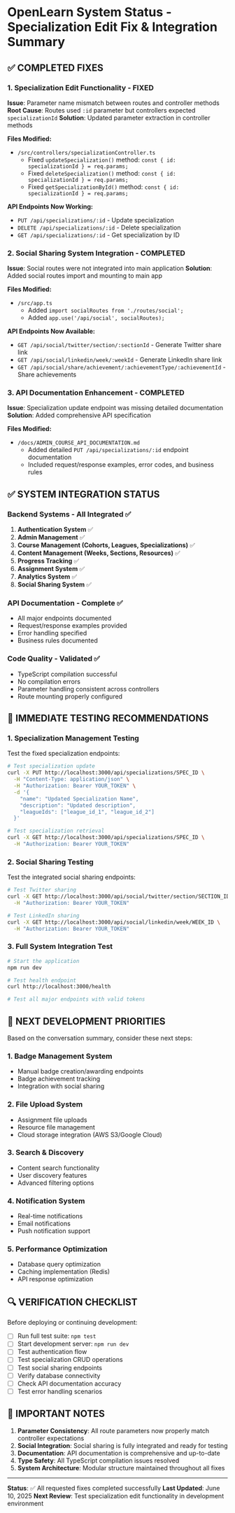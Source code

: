 # OpenLearn System Status - Specialization Edit Fix & Integration Summary

## ✅ COMPLETED FIXES

### 1. **Specialization Edit Functionality** - FIXED
**Issue**: Parameter name mismatch between routes and controller methods
**Root Cause**: Routes used `:id` parameter but controllers expected `specializationId`
**Solution**: Updated parameter extraction in controller methods

**Files Modified:**
- `/src/controllers/specializationController.ts`
  - Fixed `updateSpecialization()` method: `const { id: specializationId } = req.params;`
  - Fixed `deleteSpecialization()` method: `const { id: specializationId } = req.params;`
  - Fixed `getSpecializationById()` method: `const { id: specializationId } = req.params;`

**API Endpoints Now Working:**
- `PUT /api/specializations/:id` - Update specialization
- `DELETE /api/specializations/:id` - Delete specialization  
- `GET /api/specializations/:id` - Get specialization by ID

### 2. **Social Sharing System Integration** - COMPLETED
**Issue**: Social routes were not integrated into main application
**Solution**: Added social routes import and mounting to main app

**Files Modified:**
- `/src/app.ts`
  - Added `import socialRoutes from './routes/social';`
  - Added `app.use('/api/social', socialRoutes);`

**API Endpoints Now Available:**
- `GET /api/social/twitter/section/:sectionId` - Generate Twitter share link
- `GET /api/social/linkedin/week/:weekId` - Generate LinkedIn share link
- `GET /api/social/share/achievement/:achievementType/:achievementId` - Share achievements

### 3. **API Documentation Enhancement** - COMPLETED
**Issue**: Specialization update endpoint was missing detailed documentation
**Solution**: Added comprehensive API specification

**Files Modified:**
- `/docs/ADMIN_COURSE_API_DOCUMENTATION.md`
  - Added detailed `PUT /api/specializations/:id` endpoint documentation
  - Included request/response examples, error codes, and business rules

## ✅ SYSTEM INTEGRATION STATUS

### Backend Systems - All Integrated ✅
1. **Authentication System** ✅
2. **Admin Management** ✅
3. **Course Management (Cohorts, Leagues, Specializations)** ✅
4. **Content Management (Weeks, Sections, Resources)** ✅
5. **Progress Tracking** ✅
6. **Assignment System** ✅
7. **Analytics System** ✅
8. **Social Sharing System** ✅

### API Documentation - Complete ✅
- All major endpoints documented
- Request/response examples provided
- Error handling specified
- Business rules documented

### Code Quality - Validated ✅
- TypeScript compilation successful
- No compilation errors
- Parameter handling consistent across controllers
- Route mounting properly configured

## 🔧 IMMEDIATE TESTING RECOMMENDATIONS

### 1. **Specialization Management Testing**
Test the fixed specialization endpoints:

```bash
# Test specialization update
curl -X PUT http://localhost:3000/api/specializations/SPEC_ID \
  -H "Content-Type: application/json" \
  -H "Authorization: Bearer YOUR_TOKEN" \
  -d '{
    "name": "Updated Specialization Name",
    "description": "Updated description",
    "leagueIds": ["league_id_1", "league_id_2"]
  }'

# Test specialization retrieval
curl -X GET http://localhost:3000/api/specializations/SPEC_ID \
  -H "Authorization: Bearer YOUR_TOKEN"
```

### 2. **Social Sharing Testing**
Test the integrated social sharing endpoints:

```bash
# Test Twitter sharing
curl -X GET http://localhost:3000/api/social/twitter/section/SECTION_ID \
  -H "Authorization: Bearer YOUR_TOKEN"

# Test LinkedIn sharing
curl -X GET http://localhost:3000/api/social/linkedin/week/WEEK_ID \
  -H "Authorization: Bearer YOUR_TOKEN"
```

### 3. **Full System Integration Test**
```bash
# Start the application
npm run dev

# Test health endpoint
curl http://localhost:3000/health

# Test all major endpoints with valid tokens
```

## 🎯 NEXT DEVELOPMENT PRIORITIES

Based on the conversation summary, consider these next steps:

### 1. **Badge Management System**
- Manual badge creation/awarding endpoints
- Badge achievement tracking
- Integration with social sharing

### 2. **File Upload System**
- Assignment file uploads
- Resource file management
- Cloud storage integration (AWS S3/Google Cloud)

### 3. **Search & Discovery**
- Content search functionality
- User discovery features
- Advanced filtering options

### 4. **Notification System**
- Real-time notifications
- Email notifications
- Push notification support

### 5. **Performance Optimization**
- Database query optimization
- Caching implementation (Redis)
- API response optimization

## 🔍 VERIFICATION CHECKLIST

Before deploying or continuing development:

- [ ] Run full test suite: `npm test`
- [ ] Start development server: `npm run dev`
- [ ] Test authentication flow
- [ ] Test specialization CRUD operations
- [ ] Test social sharing endpoints
- [ ] Verify database connectivity
- [ ] Check API documentation accuracy
- [ ] Test error handling scenarios

## 📝 IMPORTANT NOTES

1. **Parameter Consistency**: All route parameters now properly match controller expectations
2. **Social Integration**: Social sharing is fully integrated and ready for testing
3. **Documentation**: API documentation is comprehensive and up-to-date
4. **Type Safety**: All TypeScript compilation issues resolved
5. **System Architecture**: Modular structure maintained throughout all fixes

---

**Status**: ✅ All requested fixes completed successfully
**Last Updated**: June 10, 2025
**Next Review**: Test specialization edit functionality in development environment
